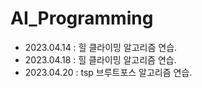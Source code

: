 # AI_Programming

+ 2023.04.14 : 힐 클라이밍 알고리즘 연습.
+ 2023.04.18 : 힐 클라이밍 알고리즘 연습.
+ 2023.04.20 : tsp 브루트포스 알고리즘 연습.
